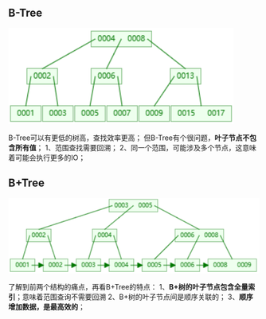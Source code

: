 ## B-Tree
![BTree](../../images/btree.png)

B-Tree可以有更低的树高，查找效率更高；
但B-Tree有个很问题，**叶子节点不包含所有值**；
1、范围查找需要回溯；
2、同一个范围，可能涉及多个节点，这意味着可能会执行更多的IO；

## B+Tree
![B+Tree](../../images/b+tree1.png)

了解到前两个结构的痛点，再看B+Tree的特点：
1、**B+树的叶子节点包含全量索引**；意味着范围查询不需要回溯
2、B+树的叶子节点间是顺序关联的；
3、**顺序增加数据，是最高效的**；